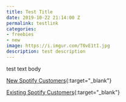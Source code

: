 ```yaml
---
title: Test Title
date: 2019-10-22 21:14:00 Z
permalink: testlink
categories:
- freebies
- new
image: https://i.imgur.com/T0vE1tI.jpg
description: test description
---
```


test text body

[New Spotify Customers](https://www.spotify.com/us/premium/){:target="_blank"}

[Existing Spotify Customers](https://www.spotify.com/us/googlehome/register){:target="_blank"}